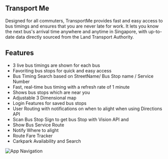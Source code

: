 ## Transport Me

Designed for all commuters, TransportMe provides fast and easy access to bus timings and ensures that you are never late for work. It lets you know the next bus's arrival time anywhere and anytime in Singapore, with up-to-date data directly sourced from the Land Transport Authority. 

## Features
- 3 live bus timings are shown for each bus
- Favoriting bus stops for quick and easy access 
- Bus Timing Search based on StreetName/ Bus Stop name / Service Number
- Fast, real-time bus timing with a refresh rate of 1 minute 
- Shows bus stops which are near you 
- Adjustable 3 Dimensional map
- Login Features for saved bus stops
- User Routing with notifications on when to alight when using Directions API
- Scan Bus Stop Sign to get bus Stop with Vision API and
- Show Bus Service Route
- Notify Where to alight
- Route Fare Tracker
- Carkpark Availability and Search
  
![App Navigation](https://github.com/Mordaax/MAD-Assignment-TransportMe/blob/main/images/App%20Navigation.png)
